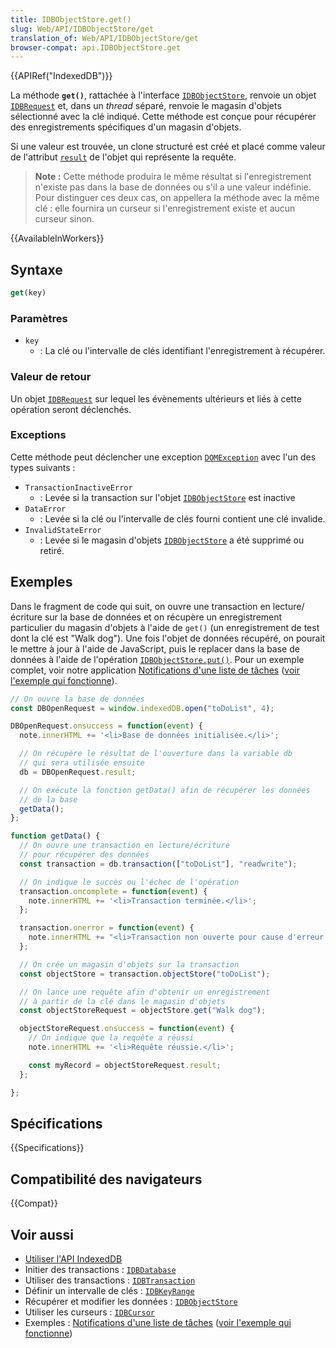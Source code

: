 ```yaml
---
title: IDBObjectStore.get()
slug: Web/API/IDBObjectStore/get
translation_of: Web/API/IDBObjectStore/get
browser-compat: api.IDBObjectStore.get
---
```


{{APIRef("IndexedDB")}}

La méthode **`get()`**, rattachée à l'interface [`IDBObjectStore`](/fr/docs/Web/API/IDBObjectStore), renvoie un objet [`IDBRequest`](/fr/docs/Web/API/IDBRequest) et, dans un <i lang="en">thread</i> séparé, renvoie le magasin d'objets sélectionné avec la clé indiqué. Cette méthode est conçue pour récupérer des enregistrements spécifiques d'un magasin d'objets.

Si une valeur est trouvée, un clone structuré est créé et placé comme valeur de l'attribut [`result`](/fr/docs/Web/API/IDBRequest#attr_result) de l'objet qui représente la requête.

> **Note :** Cette méthode produira le même résultat si l'enregistrement n'existe pas dans la base de données ou s'il a une valeur indéfinie. Pour distinguer ces deux cas, on appellera la méthode avec la même clé&nbsp;: elle fournira un curseur si l'enregistrement existe et aucun curseur sinon.

{{AvailableInWorkers}}

## Syntaxe

```js
get(key)
```

### Paramètres

- `key`
  - : La clé ou l'intervalle de clés identifiant l'enregistrement à récupérer.

### Valeur de retour

Un objet [`IDBRequest`](/fr/docs/Web/API/IDBRequest) sur lequel les évènements ultérieurs et liés à cette opération seront déclenchés.

### Exceptions

Cette méthode peut déclencher une exception [`DOMException`](/fr/docs/Web/API/DOMException) avec l'un des types suivants&nbsp;:

- `TransactionInactiveError`
  - : Levée si la transaction sur l'objet [`IDBObjectStore`](/fr/docs/Web/API/IDBObjectStore) est inactive
- `DataError`
  - : Levée si la clé ou l'intervalle de clés fourni contient une clé invalide.
- `InvalidStateError`
  - : Levée si le magasin d'objets [`IDBObjectStore`](/fr/docs/Web/API/IDBObjectStore) a été supprimé ou retiré.

## Exemples

Dans le fragment de code qui suit, on ouvre une transaction en lecture/écriture sur la base de données et on récupère un enregistrement particulier du magasin d'objets à l'aide de `get()` (un enregistrement de test dont la clé est "Walk dog"). Une fois l'objet de données récupéré, on pourait le mettre à jour à l'aide de JavaScript, puis le replacer dans la base de données à l'aide de l'opération [`IDBObjectStore.put()`](/fr/docs/Web/API/IDBObjectStore/put). Pour un exemple complet, voir notre application [Notifications d'une liste de tâches](https://github.com/mdn/dom-examples/tree/main/to-do-notifications) ([voir l'exemple qui fonctionne](https://mdn.github.io/to-do-notifications/)).

```js
// On ouvre la base de données
const DBOpenRequest = window.indexedDB.open("toDoList", 4);

DBOpenRequest.onsuccess = function(event) {
  note.innerHTML += '<li>Base de données initialisée.</li>';

  // On récupère le résultat de l'ouverture dans la variable db
  // qui sera utilisée ensuite
  db = DBOpenRequest.result;

  // On exécute la fonction getData() afin de récupérer les données
  // de la base
  getData();
};

function getData() {
  // On ouvre une transaction en lecture/écriture
  // pour récupérer des données
  const transaction = db.transaction(["toDoList"], "readwrite");

  // On indique le succès ou l'échec de l'opération
  transaction.oncomplete = function(event) {
    note.innerHTML += '<li>Transaction terminée.</li>';
  };

  transaction.onerror = function(event) {
    note.innerHTML += "<li>Transaction non ouverte pour cause d'erreur : " + transaction.error + "</li>";
  };

  // On crée un magasin d'objets sur la transaction
  const objectStore = transaction.objectStore("toDoList");

  // On lance une requête afin d'obtenir un enregistrement
  // à partir de la clé dans le magasin d'objets
  const objectStoreRequest = objectStore.get("Walk dog");

  objectStoreRequest.onsuccess = function(event) {
    // On indique que la requête a réussi
    note.innerHTML += '<li>Requête réussie.</li>';

    const myRecord = objectStoreRequest.result;
  };

};
```

## Spécifications

{{Specifications}}

## Compatibilité des navigateurs

{{Compat}}

## Voir aussi

- [Utiliser l'API IndexedDB](/fr/docs/Web/API/IndexedDB_API/Using_IndexedDB)
- Initier des transactions&nbsp;: [`IDBDatabase`](/fr/docs/Web/API/IDBDatabase)
- Utiliser des transactions&nbsp;: [`IDBTransaction`](/fr/docs/Web/API/IDBTransaction)
- Définir un intervalle de clés&nbsp;: [`IDBKeyRange`](/fr/docs/Web/API/IDBKeyRange)
- Récupérer et modifier les données&nbsp;: [`IDBObjectStore`](/fr/docs/Web/API/IDBObjectStore)
- Utiliser les curseurs&nbsp;: [`IDBCursor`](/fr/docs/Web/API/IDBCursor)
- Exemples&nbsp;: [Notifications d'une liste de tâches](https://github.com/mdn/dom-examples/tree/main/to-do-notifications) ([voir l'exemple qui fonctionne](https://mdn.github.io/to-do-notifications/))
